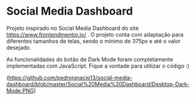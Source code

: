 # Social Media Dashboard

Projeto inspirado no Social Media Dashboard do site https://www.frontendmentor.io/ .
O projeto conta com adaptação para diferentes tamanhos de telas, sendo o mínimo de 375px e até o valor desejado.

As funcionalidades do botão de Dark Mode foram completamente implementadas com JavaScript.
Fique a vontade para utilizar o código :)

(https://github.com/pedroignacio13/social-media-dashboard/blob/master/Social%20Media%20Dashboard/Desktop-Dark-Mode.PNG)
